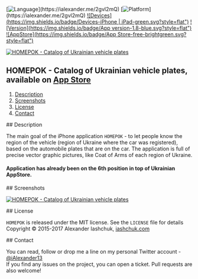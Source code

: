 [![Language](https://img.shields.io/badge/Swift-3.0-orange.svg?style=flat")](https://ialexander.me/2gvl2mQ)
[![Platform](https://img.shields.io/badge/Platform-iOS-lightgray.svg?style=flat")](https://ialexander.me/2gvl2mQ)
[![Devices](https://img.shields.io/badge/Devices-iPhone | iPad-green.svg?style=flat")](https://ialexander.me/2gvl2mQ)
[![Version](https://img.shields.io/badge/App version-1.8-blue.svg?style=flat")](https://ialexander.me/2gvl2mQ)
[![AppStore](https://img.shields.io/badge/App Store-free-brightgreen.svg?style=flat")](https://ialexander.me/2e3Zxeh)

[![HOMEPOK - Catalog of Ukrainian vehicle plates](https://raw.githubusercontent.com/iAlexander/Homepok/master/Header.jpg)](https://ialexander.me/2e3Zxeh)

## HOMEPOK - Catalog of Ukrainian vehicle plates, available on <a href="https://ialexander.me/2e3Zxeh">App Store</a>
1. [Description](#description)
2. [Screenshots](#screenshots)
3. [License](#license)
4. [Contact](#contact)

##<a name="description"> Description </a>

The main goal of the iPhone application ```HOMEPOK``` - to let people know the region of the vehicle (region of Ukraine where the car was registered), based on the automobile plates that are on the car. The application is full of precise vector graphic pictures, like Coat of Arms of each region of Ukraine.
#### Application has already been on the 6th position in top of Ukrainian AppStore.

##<a name="screenshots"> Screenshots </a>

[![HOMEPOK - Catalog of Ukrainian vehicle plates](https://raw.githubusercontent.com/iAlexander/Homepok/master/Screenshots.jpg)](https://ialexander.me/2e3Zxeh)

##<a name="license"> License </a>

```HOMEPOK``` is released under the MIT license. See the ```LICENSE``` file for details  
Copyright © 2015-2017 Alexander Iashchuk, <a href="https://iashchuk.com">iashchuk.com</a>

##<a name="contact"> Contact </a>


You can read, follow or drop me a line on my personal Twitter account - [@iAlexander13](https://twitter.com/iAlexander13)  
If you find any issues on the project, you can open a ticket. Pull requests are also welcome!

